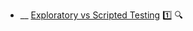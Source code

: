 * __ [Exploratory vs Scripted Testing](./testing/testingTypes/exploratoryVsScriptedTesting) :one: <trigger for="pop:testing-exploratoryVsScriptedTesting-preview">:mag:</trigger>

<popover id="pop:testing-exploratoryVsScriptedTesting-preview" title=":mag: Exploratory vs Scripted Testing" placement="right">
  <div slot="content">
    <include src=".\preview.md" />
  </div>
</popover>
